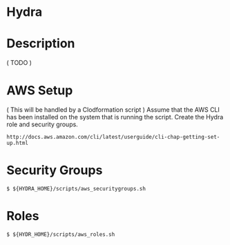 Hydra
==================


Description 
==================
( TODO )

AWS Setup
==================
( This will be handled by a Clodformation script ) 
Assume that the AWS CLI has been installed on the system that is running the script.
Create the Hydra role and security groups.

```
http://docs.aws.amazon.com/cli/latest/userguide/cli-chap-getting-set-up.html
```

Security Groups
==================



```
$ ${HYDRA_HOME}/scripts/aws_securitygroups.sh
```

Roles
==================

```
$ ${HYDR_HOME}/scripts/aws_roles.sh
```